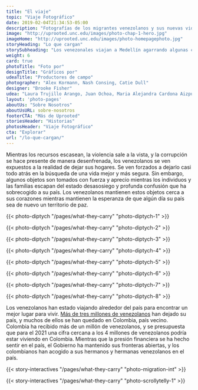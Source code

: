 ```yaml
---
title: "El viaje"
topic: "Viaje Fotográfico"
date: 2019-02-04T21:34:53-05:00
description: "Fotografías de los migrantes venezolanos y sus nuevas vidas en Medellín."
image: "http://uprooted.unc.edu/images/photo-chap-1-hero.jpg"
imageHome: "http://uprooted.unc.edu/images/photo-homepagephoto.jpg"
storyHeading: "Lo que cargan"
storySubheading: "Los venezonales viajan a Medellín agarrando algunas con mayor fuerza que otras."
weight: 6
card: true
photoTitle: "Foto por"
designTitle: "Gráficos por"
udeaTitle: "Productores de campo"
photographer: "Alex Kormann, Nash Consing, Catie Dull"
designer: "Brooke Fisher"
udea: "Laura Trujillo Arango, Juan Ochoa, Maria Alejandra Cardona Aizpurua"
layout: 'photo-pages'
aboutUs: "Sobre Nosotros"
aboutUsURL: sobre-nosotros
footerCTA: "Más de Uprooted"
storiesHeader: "Historias"
photosHeader: "Viaje Fotográfico"
cta: "Explorar"
url: "/lo-que-cargan/"
---
```


Mientras los recursos escasean, la violencia sale a la vista, y la corrupción se hace presente de manera desenfrenada, los venezolanos se ven expuestos a la realidad de dejar sus hogares. Se ven forzados a dejarlo casi todo atrás en la búsqueda de una vida mejor y más segura. Sin embargo, algunos objetos son tomados con fuerza y aprecio mientras los individuos y las familias escapan del estado desasosiego y profunda confusión que ha sobrecogido a su país. Los venezolanos mantienen estos objetos cerca a sus corazones mientras mantienen la esperanza de que algún día su país sea de nuevo un territorio de paz.

<!-- this one is for Kiara -->
{{< photo-diptych "/pages/what-they-carry" "photo-diptych-1" >}}

<div class="photo__line"></div>


<!-- this one is for Deylena and Jonathan -->
{{< photo-diptych "/pages/what-they-carry" "photo-diptych-2" >}}

<div class="photo__line"></div>

<!-- this one is for the third one -->
{{< photo-diptych "/pages/what-they-carry" "photo-diptych-3" >}}

<div class="photo__line"></div>

<!-- this one is for Andrea -->
{{< photo-diptych "/pages/what-they-carry" "photo-diptych-4" >}}

<div class="photo__line"></div>

<!-- this one is for Jeedri -->
{{< photo-diptych "/pages/what-they-carry" "photo-diptych-5" >}}

<div class="photo__line"></div>

<!-- this one is for the blanket item -->
{{< photo-diptych "/pages/what-they-carry" "photo-diptych-6" >}}

<div class="photo__line"></div>

<!-- this one is for Carlos the musician/chef -->
{{< photo-diptych "/pages/what-they-carry" "photo-diptych-7" >}}

<!-- this one is for Elizbaeth -->
{{< photo-diptych "/pages/what-they-carry" "photo-diptych-8" >}}

<div class="photo__line"></div>

Los venezolanos han estado viajando alrededor del país para encontrar un mejor lugar para vivir. <a href="https://www.nytimes.com/2019/02/20/world/americas/venezuela-refugees-colombia.html" target="_blank" rel="noopener noreferrer">Más de tres millones de venezolanos</a> han dejado su país, y muchos de ellos se han quedado en Colombia, país vecino. Colombia ha recibido más de un millón de venezolanos, y se presupuesta que para el 2021 una cifra cercana a los 4 millones de venezolanos podría estar viviendo en Colombia. Mientras que la presión financiera se ha hecho sentir en el país, el Gobierno ha mantenido sus fronteras abiertas, y los colombianos han acogido a sus hermanos y hermanas venezolanos en el país.

{{< story-interactives "/pages/what-they-carry" "photo-migration-int" >}}

{{< story-interactives "/pages/what-they-carry" "photo-scrollytelly-1" >}}